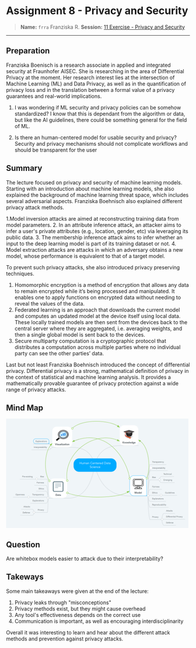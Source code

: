 # Assignment 8 - Privacy and Security
> **Name:** `frra` Franziska R.
> **Session:** [11 Exercise - Privacy and Security](https://github.com/FUB-HCC/hcds-winter-2020/wiki/11_exercise)   
----

## Preparation

Franziska Boenisch is a research associate in applied and integrated security at Fraunhofer AISEC.  She is researching in the area of Differential Privacy at the moment. Her research interest lies at the intersection of Machine Learning (ML) and Data Privacy, as well as in the quantification of privacy loss and in the translation between a formal value of a privacy guarantees and real-world implications.

1. I was wondering if ML security and privacy policies can be somehow standardized? I know that this is dependant from the algorithm or data, but like the AI guidelines, there could be something general for the field of ML. 

2. Is there an human-centered model for usable security and privacy? Security and privacy mechanisms should not complicate workflows and should be transparent for the user


## Summary
The lecture focused on privacy and security of machine learning models. Starting with an introduction about machine learning models, she also explained the background of machine learning threat space, which includes several adversarial aspects.
Franziska Boehnisch also explained different privacy attack methods. 

1.Model inversion attacks are aimed at reconstructing training data from model parameters.
2. In an attribute inference attack, an attacker aims to infer a user's private attributes (e.g., location, gender, etc) via leveraging its public data.
3.  The membership inference attack aims to infer whether an input to the deep learning model is part of its training dataset or not.
4. Model extraction attacks are attacks in which an adversary obtains a new model, whose performance is equivalent to that of a target model.

To prevent such privacy attacks, she also introduced privacy preserving techniques.

1. Homomorphic encryption is a method of encryption that allows any data to remain encrypted while it’s being processed and manipulated. It enables one to apply functions on encrypted data without needing to reveal the values of the data. 
2. Federated learning is an approach that downloads the current model and computes an updated model at the device itself using local data. These locally trained models are then sent from the devices back to the central server where they are aggregated, i.e. averaging weights, and then a single global model is sent back to the devices.
3. Secure multiparty computation is a cryptographic protocol that distributes a computation across multiple parties where no individual party can see the other parties’ data.

Last but not least Franziska Boehnisch introduced the concept of differential privacy. Differential privacy is a strong, mathematical definition of privacy in the context of statistical and machine learning analysis. It provides a mathematically provable guarantee of privacy protection against a wide range of privacy attacks.


## Mind Map
<img src="frra_mind-map.png" alt="Mind Map" style="width:500px;"/>

## Question

Are whitebox models easier to attack due to their interpretability?

## Takeways
Some main takeaways were given at the end of the lecture:

1. Privacy leaks through "misconceptions"
2. Privacy methods exist, but they might cause overhead
3. Any tool's effectiveness depends on the correct use
4. Communication is important, as well as encouraging interdisciplinarity

Overall it was interesting to learn and hear about the different attack methods and prevention against privacy attacks. 
